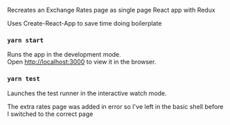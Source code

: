 Recreates an Exchange Rates page as single page React app with Redux

Uses Create-React-App to save time doing boilerplate

### `yarn start`

Runs the app in the development mode.<br>
Open [http://localhost:3000](http://localhost:3000) to view it in the browser.

### `yarn test`

Launches the test runner in the interactive watch mode.<br>

The extra rates page was added in error so I've left in the basic shell before I switched to the correct page
